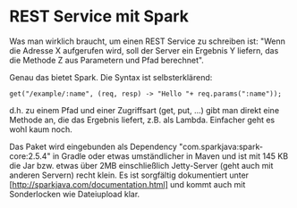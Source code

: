 REST Service mit Spark
======================

Was man wirklich braucht, um einen REST Service zu schreiben ist: "Wenn die Adresse X aufgerufen wird, soll der Server ein Ergebnis Y liefern, das die Methode Z aus Parametern und Pfad berechnet".

Genau das bietet Spark. Die Syntax ist selbsterklärend:

``get("/example/:name", (req, resp) -> "Hello "+ req.params(":name"));``

d.h. zu einem Pfad und einer Zugriffsart (get, put, ...) gibt man direkt eine Methode an, die das Ergebnis liefert, z.B. als Lambda.
Einfacher geht es wohl kaum noch. 

Das Paket wird eingebunden als Dependency "com.sparkjava:spark-core:2.5.4" in Gradle oder etwas umständlicher in Maven
und ist mit 145 KB die Jar bzw. etwas über 2MB einschließlich Jetty-Server (geht auch mit anderen Servern) recht klein.
Es ist sorgfältig dokumentiert unter [http://sparkjava.com/documentation.html] und kommt auch mit Sonderlocken wie Dateiupload 
klar.
